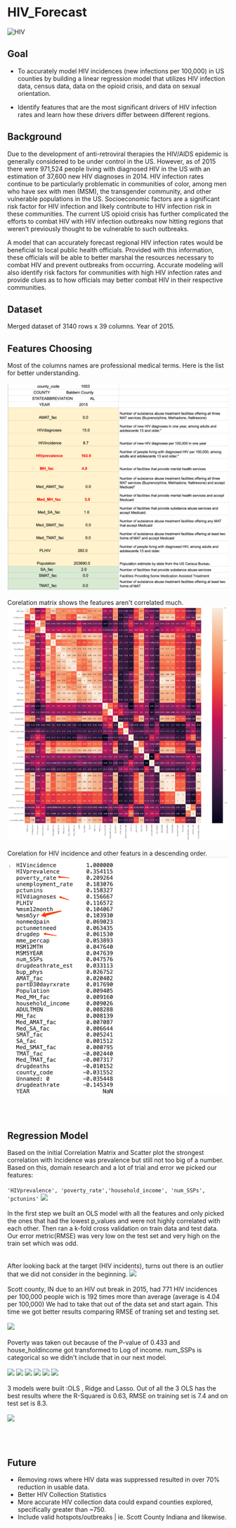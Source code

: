 # HIV_Forecast

![HIV](https://jnj-content-lab.brightspotcdn.com/dims4/default/a9f7870/2147483647/strip/true/crop/1460x675+244+171/resize/1440x666!/quality/90/?url=http%3A%2F%2Fjnj-brightspot.s3.amazonaws.com%2Ff8%2F56%2F4fbea63b4e529c48f4ed7ea9225b%2Fhiv-aids-lede-v2.png)

## Goal

* To accurately model HIV incidences (new infections per 100,000) in US counties by building a linear regression model that utilizes HIV infection data, census data, data on the opioid crisis, and data on sexual orientation.

* Identify features that are the most significant drivers of HIV infection rates and learn how these drivers differ between different regions.

## Background

Due to the development of anti-retroviral therapies the HIV/AIDS epidemic is generally considered to be under control in the US. However, as of 2015 there were 971,524 people living with diagnosed HIV in the US with an estimation of 37,600 new HIV diagnoses in 2014. HIV infection rates continue to be particularly problematic in communities of color, among men who have sex with men (MSM), the transgender community, and other vulnerable populations in the US. Socioeconomic factors are a significant risk factor for HIV infection and likely contribute to HIV infection risk in these communities. The current US opioid crisis has further complicated the efforts to combat HIV with HIV infection outbreaks now hitting regions that weren’t previously thought to be vulnerable to such outbreaks.

A model that can accurately forecast regional HIV infection rates would be beneficial to local public health officials. Provided with this information, these officials will be able to better marshal the resources necessary to combat HIV and prevent outbreaks from occurring. Accurate modeling will also identify risk factors for communities with high HIV infection rates and provide clues as to how officials may better combat HIV in their respective communities.

## Dataset
Merged dataset of 3140 rows x 39 columns. Year of 2015.
## Features Choosing 
Most of the columns names are professional medical terms. Here is the list for better understanding.
\
<br>
![corre](images/excel_terms.png)
\
<br>
Corelation matrix shows the features aren't correlated much.
![excel](images/corr_matrix.png)
\
<br>
Corelation for HIV incidence and other featurs in a descending order. 
![rank](images/rank-m.png)




\
<br>

## Regression Model
Based on the initial Correlation Matrix and Scatter plot the strongest correlation with Incidence was prevalence but still not too big of a number.
Based on this, domain research and a lot of trial and error we picked our features:
\
<br>
```'HIVprevalence', 'poverty_rate','household_income', 'num_SSPs', 'pctunins'```
![](images/sml_corr.png)
\
<br>
In the first step we built an OLS model with all the features and only picked the ones that had the lowest p_values and were not highly correlated with each other.
Then ran a k-fold cross validation on train data and test data. Our error metric(RMSE) was very low on the test set and very high on the train set which was odd.  
\
<br>
After looking back at the target (HIV incidents), turns out there is an outlier that we did not consider in the beginning. 
![](images/outlier.png)
\
<br>
Scott county, IN due to an HIV out break in 2015, had 771 HIV incidences per 100,000 people wich is 192 times more than average (average is 4.04 per 100,000)
We had to take that out of the data set and start again.
This time we got better results comparing RMSE of traning set and testing set.
\
<br>
![](images/R-Squared.png)
\
<br>
Poverty was taken out because of the P-value of 0.433 and house_holdincome got transformed to Log of income. 
num_SSPs is categorical so we didn't include that in our next model. 
\
<br>
![](images/num_SSPs.png)
![](images/ssps_dist.png)
![](images/income.png)
![](images/house.png)
![](images/logincome.png)
![](images/log_dist.png)
\
<br>
3 models were built :OLS , Ridge and Lasso.
Out of all the 3 OLS has the best results where the R-Squared is 0.63, RMSE on training set is 7.4 and on test set is 8.3.
\
<br>
![](images/rsqred_f.png)




\
<br>



## Future
- Removing rows where HIV data was suppressed resulted in over 70% reduction in usable data.
- Better HIV Collection Statistics
- More accurate HIV collection data could expand counties explored, specifically greater than ~750.
- Include valid hotspots/outbreaks | ie. Scott County Indiana and likewise.
